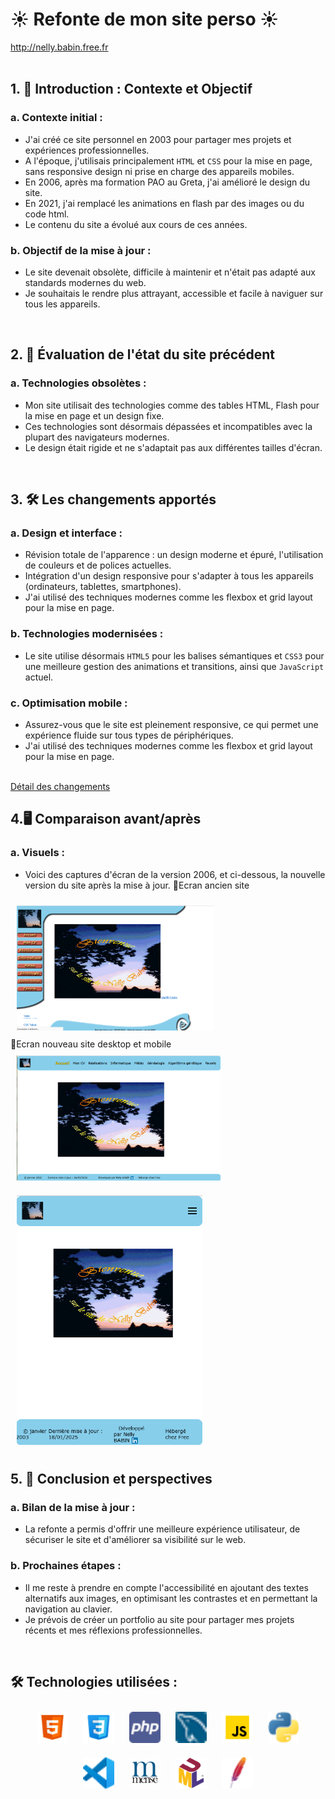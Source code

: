 # <h1>☀️ Refonte de mon site perso ☀️</h1>
<a href="http://nelly.babin.free.fr" target="_blank" title="Mon site perso">http://nelly.babin.free.fr </a>  
<br/>

## 1. 🚀 Introduction : Contexte et Objectif

###    a. Contexte initial : 
- J'ai créé ce site personnel en 2003 pour partager mes projets et expériences professionnelles.<br />
- A l'époque, j'utilisais principalement `HTML` et `CSS` pour la mise en page, sans responsive design ni prise en charge des appareils mobiles.<br />
- En 2006, après ma formation PAO au Greta, j'ai amélioré le design du site. <br />
- En 2021, j'ai remplacé les animations en flash par des images ou du code html.<br />
- Le contenu du site a évolué aux cours de ces années.

###    b. Objectif de la mise à jour : 
- Le site devenait obsolète, difficile à maintenir et n'était pas adapté aux standards modernes du web.<br /> 
- Je souhaitais le rendre plus attrayant, accessible et facile à naviguer sur tous les appareils.
<br />

## 2. 🔭 Évaluation de l'état du site précédent
###    a. Technologies obsolètes :
- Mon site utilisait des technologies comme des tables HTML, Flash pour la mise en page et un design fixe. 
- Ces technologies sont désormais dépassées et incompatibles avec la plupart des navigateurs modernes.
- Le design était rigide et ne s'adaptait pas aux différentes tailles d'écran.
<br />

## 3. 🛠️ Les changements apportés
###    a. Design et interface :
- Révision totale de l'apparence : un design moderne et épuré, l'utilisation de couleurs et de polices actuelles.
- Intégration d'un design responsive pour s'adapter à tous les appareils (ordinateurs, tablettes, smartphones).
- J'ai utilisé des techniques modernes comme les flexbox et grid layout pour la mise en page.
###    b. Technologies modernisées :
- Le site utilise désormais `HTML5` pour les balises sémantiques et `CSS3` pour une meilleure gestion des animations et transitions, ainsi que `JavaScript` actuel.
###    c. Optimisation mobile :
- Assurez-vous que le site est pleinement responsive, ce qui permet une expérience fluide sur tous types de périphériques.
- J'ai utilisé des techniques modernes comme les flexbox et grid layout pour la mise en page.
<br />
<a href="https://github.com/nelbab/refonte-site-perso/blob/main/changements.md" target="_blank" title="détail des changements">Détail des changements </a>  <br/>

## 4.🖥️ Comparaison avant/après
###    a. Visuels :
- Voici des captures d'écran de la version 2006, et ci-dessous, la nouvelle version du site après la mise à jour.
🎴Ecran ancien site<br />
<img style="margin: 10px" src="images/ancien-site.png" alt="ancien site" title="ancien site" height="200px" />
<br />
🎴Ecran nouveau site desktop et mobile<br />
<img style="margin: 10px" src="images/nouveau-site-desktop.png" alt="nouveau site desktop" title="nouveau site desktop" height="200px" />
<img style="margin: 10px" src="images/nouveau-site-mobile.png" alt="nouveau site modile" title="nouveau site mobile" height="400px" />
 <br />

## 5. 🎯 Conclusion et perspectives
###    a. Bilan de la mise à jour :
- La refonte a permis d'offrir une meilleure expérience utilisateur, de sécuriser le site et d'améliorer sa visibilité sur le web.
###    b. Prochaines étapes :
- Il me reste à prendre en compte l'accessibilité en ajoutant des textes alternatifs aux images, en optimisant les contrastes et en permettant la navigation au clavier.
- Je prévois de créer un portfolio au site pour partager mes projets récents et mes réflexions professionnelles.

<br />

## <h2> 🛠️ Technologies utilisées : </h2>
<div align="center">
<a href="https://en.wikipedia.org/wiki/HTML5" target="_blank"><img style="margin: 10px" src="images/html5.png" alt="HTML5" title="HTML5" height="50" /></a> 
<a href="https://www.w3schools.com/css/" target="_blank"><img style="margin: 10px" src="images/css3.png" alt="CSS3" title="CSS3" height="50" /></a>  
<a href="https://www.php.net/" target="_blank"><img style="margin: 10px" src="images/php.png" alt="PHP" title="PHP" height="50" /></a>  
<a href="https://www.mysql.com/" target="_blank"><img style="margin: 10px" src="images/mysql.png" alt="MySQL" title="MySQL" height="50" /></a>  
<a href="https://www.javascript.com/" target="_blank"><img style="margin: 10px" src="images/js.png" alt="JavaScript" title="JavaScript" height="50" /></a>  
<a href="https://www.python.org/" target="_blank"><img style="margin: 10px" src="images/python.png" alt="Python" title="Python" height="50" /></a>  
<br />
<a href="https://code.visualstudio.com/" target="_blank"><img style="margin: 10px" src="images/visualStudiocode.png" alt="Visual Studio Code" title="Visual Studio Code" height="50" /></a>
<a href="https://fr.wikipedia.org/wiki/Merise_(informatique)" target="_blank" title="Merise"><img style="margin: 10px" src="images/merise.png" alt="Merise" title="Merise" height="50" /></a>
<a href="https://www.uml.org/what-is-uml.htm" target="_blank"><img style="margin: 10px" src="images/UML.png" alt="UML" title="UML" height="50" /></a>
<a href="https://httpd.apache.org" target="_blank"><img style="margin: 10px" src="images/apache.png" alt="Apache" title="Apache" height="50" /></a>   
</div>

<br />
 
